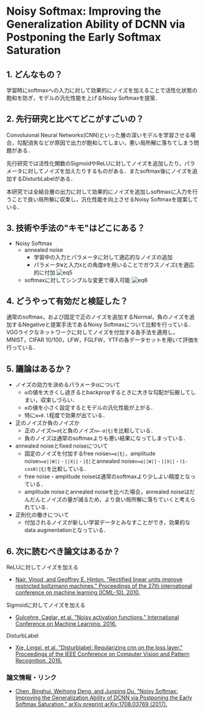 # Noisy Softmax: Improving the Generalization Ability of DCNN via Postponing the Early Softmax Saturation

## 1. どんなもの？

学習時にsoftmaxへの入力に対して効果的にノイズを加えることで活性化状態の飽和を防ぎ，モデルの汎化性能を上げるNoisy Softmaxを提案．

## 2. 先行研究と比べてどこがすごいの？

Convoluional Neural Networks(CNN)といった層の深いモデルを学習させる場合，勾配消失などが原因で出力が飽和してしまい，悪い局所解に落ちてしまう問題がある．

先行研究では活性化関数のSigmoidやReLUに対してノイズを追加したり，パラメータに対してノイズを加えたりするものがある．またsoftmax後にノイズを追加するDisturbLabelがある．

本研究では全結合層の出力に対して効果的にノイズを追加しsoftmaxに入力を行うことで良い局所解に収束し，汎化性能を向上させるNoisy Softmaxを提案している．

## 3. 技術や手法の"キモ"はどこにある？

* Noisy Softmax
  * annealed noise
	* 学習中の入力とパラメータに対して適応的なノイズの追加
	* パラメータ`W`と入力`X`との角度`θ`を用いることでガウスノイズ`ξ`を適応的に付加
	  ![eq5](https://raw.githubusercontent.com/shunk031/paper-survey/master/images/CV/Noisy_Softmax_Improving_the_Generalization_Ability_of_DCNN_via_Postponing_the_Early_Softmax_Saturation/eq5.png)
  * softmaxに対してシンプルな変更で導入可能
	![eq6](https://raw.githubusercontent.com/shunk031/paper-survey/master/images/CV/Noisy_Softmax_Improving_the_Generalization_Ability_of_DCNN_via_Postponing_the_Early_Softmax_Saturation/eq6.png)
	
## 4. どうやって有効だと検証した？

通常のsoftmax，および固定で正のノイズを追加するNormal，負のノイズを追加するNegativeと提案手法であるNoisy Softmaxについて比較を行っている．
VGGライクなネットワークに対してノイズを付加する各手法を適用し，MNIST，CIFAR 10/100，LFW，FGLFW，YTFの各データセットを用いて評価を行っている．

## 5. 議論はあるか？

* ノイズの効力を決めるパラメータαについて
  * `α`の値を大きくし過ぎるとbackpropするときに大きな勾配が伝搬してしまい，収束しづらい．
  * `α`の値を小さく設定するとモデルの汎化性能が上がる．
  * 特に`α=0.l`程度で効果が出ている．
* 正のノイズか負のノイズか
  * 正のノイズ`n=σξ`と負のノイズ`n=-σ|ξ|`を比較している．
  * 負のノイズは通常のsoftmaxよりも悪い結果になってしまっている．
* annealed noiseとfixed noiseについて
  * 固定のノイズを付加するfree noise`n=α|ξ|`，amplitude noise`n=α||W||・||X||・|ξ|`とannealed noise`n=α||W||・||X||・(1-cosθ)|ξ|`を比較している．
  * free noise・amplitude noiseは通常のsoftmaxより少しよい精度となっている．
  * amplitude noiseとannealed noiseを比べた場合，annealed noiseはだんだんとノイズの量が減るため，より良い局所解に落ちていくと考えられている．
* 正則化の働きについて
  * 付加されるノイズが新しい学習データとみなすことができ，効果的なdata augmentationとなっている．
 

## 6. 次に読むべき論文はあるか？

ReLUに対してノイズを加える
* [Nair, Vinod, and Geoffrey E. Hinton. "Rectified linear units improve restricted boltzmann machines." Proceedings of the 27th international conference on machine learning (ICML-10). 2010.](http://machinelearning.wustl.edu/mlpapers/paper_files/icml2010_NairH10.pdf)

Sigmoidに対してノイズを加える
* [Gulcehre, Caglar, et al. "Noisy activation functions." International Conference on Machine Learning. 2016.](http://www.jmlr.org/proceedings/papers/v48/gulcehre16.html)

DisturbLabel
* [Xie, Lingxi, et al. "Disturblabel: Regularizing cnn on the loss layer." Proceedings of the IEEE Conference on Computer Vision and Pattern Recognition. 2016.](http://www.cv-foundation.org/openaccess/content_cvpr_2016/papers/Xie_DisturbLabel_Regularizing_CNN_CVPR_2016_paper.pdf)

### 論文情報・リンク

* [Chen, Binghui, Weihong Deng, and Junping Du. "Noisy Softmax: Improving the Generalization Ability of DCNN via Postponing the Early Softmax Saturation." arXiv preprint arXiv:1708.03769 (2017).](https://arxiv.org/abs/1708.03769)
